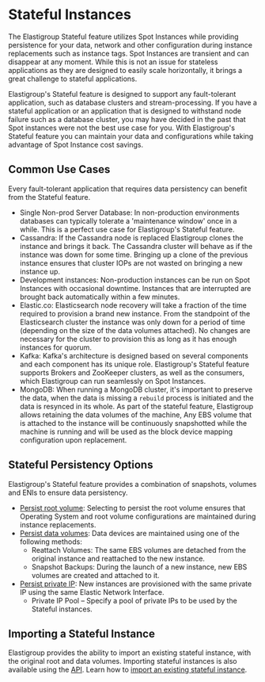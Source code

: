 <meta name="robots" content="noindex">

# Stateful Instances

The Elastigroup Stateful feature utilizes Spot Instances while providing persistence for your data, network and other configuration during instance replacements such as instance tags.
Spot Instances are transient and can disappear at any moment. While this is not an issue for stateless applications as they are designed to easily scale horizontally, it brings a great challenge to stateful applications.

Elastigroup's Stateful feature is designed to support any fault-tolerant application, such as database clusters and stream-processing. If you have a stateful application or an application that is designed to withstand node failure such as a database cluster, you may have decided in the past that Spot instances were not the best use case for you. With Elastigroup's Stateful feature you can maintain your data and configurations while taking advantage of Spot Instance cost savings.

## Common Use Cases

Every fault-tolerant application that requires data persistency can benefit from the Stateful feature.

- Single Non-prod Server Database: In non-production environments databases can typically tolerate a 'maintenance window' once in a while. This is a perfect use case for Elastigroup's Stateful feature.
- Cassandra: If the Cassandra node is replaced Elastigroup clones the instance and brings it back. The Cassandra cluster will behave as if the instance was down for some time. Bringing up a clone of the previous instance ensures that cluster IOPs are not wasted on bringing a new instance up.
- Development instances: Non-production instances can be run on Spot Instances with occasional downtime. Instances that are interrupted are brought back automatically within a few minutes.
- Elastic.co: Elasticsearch node recovery will take a fraction of the time required to provision a brand new instance. From the standpoint of the Elasticsearch cluster the instance was only down for a period of time (depending on the size of the data volumes attached). No changes are necessary for the cluster to provision this as long as it has enough instances for quorum.
- Kafka: Kafka's architecture is designed based on several components and each component has its unique role. Elastigroup's Stateful feature supports Brokers and ZooKeeper clusters, as well as the consumers, which Elastigroup can run seamlessly on Spot Instances.
- MongoDB: When running a MongoDB cluster, it's important to preserve the data, when the data is missing a `rebuild` process is initiated and the data is resynced in its whole. As part of the stateful feature, Elastigroup allows retaining the data volumes of the machine, Any EBS volume that is attached to the instance will be continuously snapshotted while the machine is running and will be used as the block device mapping configuration upon replacement.

## Stateful Persistency Options

Elastigroup's Stateful feature provides a combination of snapshots, volumes and ENIs to ensure data persistency.

- [Persist root volume](elastigroup/features/stateful-instance/persist-root-volume): Selecting to persist the root volume ensures that Operating System and root volume configurations are maintained during instance replacements.
- [Persist data volumes](elastigroup/features/stateful-instance/persist-data-volumes): Data devices are maintained using one of the following methods:
  - Reattach Volumes: The same EBS volumes are detached from the original instance and reattached to the new instance.
  - Snapshot Backups: During the launch of a new instance, new EBS volumes are created and attached to it.
- [Persist private IP](elastigroup/features/stateful-instance/persist-network): New instances are provisioned with the same private IP using the same Elastic Network Interface.
  - Private IP Pool – Specify a pool of private IPs to be used by the Stateful instances.

## Importing a Stateful Instance

Elastigroup provides the ability to import an existing stateful instance, with the original root and data volumes. Importing stateful instances is also available using the [API](https://docs.spot.io/api/#operation/importStatefulInstance). Learn how to [import an existing stateful instance](elastigroup/features/stateful-instance/import-a-stateful-instance).
